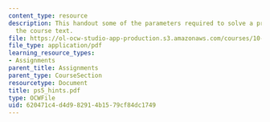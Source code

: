 ```yaml
---
content_type: resource
description: This handout some of the parameters required to solve a problem from
  the course text.
file: https://ol-ocw-studio-app-production.s3.amazonaws.com/courses/10-32-separation-processes-spring-2005/620471c4d4d982914b1579cf84dc1749_ps5_hints.pdf
file_type: application/pdf
learning_resource_types:
- Assignments
parent_title: Assignments
parent_type: CourseSection
resourcetype: Document
title: ps5_hints.pdf
type: OCWFile
uid: 620471c4-d4d9-8291-4b15-79cf84dc1749
---
```

